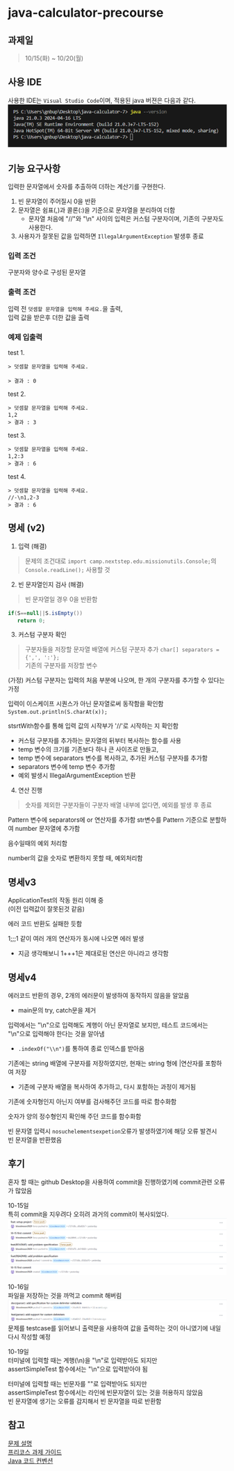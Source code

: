 # java-calculator-precourse

## 과제일
> 10/15(화) ~ 10/20(월)

## 사용 IDE
사용한 IDE는 `Visual Studio Code`이며, 적용된 java 버젼은 다음과 같다.<br>
![](./img/version.png)<br>


## 기능 요구사항
입력한 문자열에서 숫자를 추출하여 더하는 계산기를 구현한다.

1. 빈 문자열이 주어질시 0을 반환
2. 문자열은 쉼표(,)과 콜론(:)을 기준으로 문자열을 분리하여 더함
   - 문자열 처음에 "//"와 "\n" 사이의 입력은 커스텀 구분자이며, 기존의 구분자도 사용한다.
3. 사용자가 잘못된 값을 입력하면 `IllegalArgumentException` 발생후 종료

### 입력 조건
구분자와 양수로 구성된 문자열

### 출력 조건
입력 전 `덧셈할 문자열을 입력해 주세요.`을 출력,<br>
입력 값을 받은후 더한 값을 출력

### 예제 입출력
test 1.
```
> 덧셈할 문자열을 입력해 주세요.

> 결과 : 0
```
test 2.
```
> 덧셈할 문자열을 입력해 주세요.
1,2
> 결과 : 3
```
test 3.
```
> 덧셈할 문자열을 입력해 주세요.
1,2:3
> 결과 : 6
```
test 4.
```
> 덧셈할 문자열을 입력해 주세요.
//-\n1,2-3
> 결과 : 6
```
## 명세 (v2)
1. 입력 (해결)
> 문제의 조건대로 `import camp.nextstep.edu.missionutils.Console;`의 `Console.readLine();` 사용할 것

2. 빈 문자열인지 검사 (해결)
> 빈 문자열일 경우 0을 반환함
```java
if(S==null||S.isEmpty())
   return 0;
```

3. 커스텀 구분자 확인
> 구분자들을 저장할 문자열 배열에 커스텀 구분자 추가
`char[] separators = {',', ':'};`<br>
기존의 구분자를 저장할 변수

(가정) 커스텀 구분자는 입력의 처음 부분에 나오며, 한 개의 구분자를 추가할 수 있다는 가정

입력이 이스케이프 시퀀스가 아닌 문자열로써 동작함을 확인함
`System.out.println(S.charAt(x));`

stsrtWith함수를 통해 입력 값의 시작부가 '//'로 시작하는 지 확인함
- 커스텀 구분자를 추가하는 문자열의 뒤부터 복사하는 함수를 사용
- temp 변수의 크기를 기존보다 하나 큰 사이즈로 만들고,
- temp 변수에 separators 변수를 복사하고, 추가된 커스텀 구분자를 추가함
- separators 변수에 temp 변수 추가함
- 예외 발생시 IllegalArgumentException 반환


4. 연산 진행
> 숫자를 제외한 구분자들이 구분자 배열 내부에 없다면, 예외를 발생 후 종료

Pattern 변수에 separators에 or 연산자를 추가함
str변수를 Pattern 기준으로 분할하여 number 문자열에 추가함

음수일때의 예외 처리함

number의 값을 숫자로 변환하지 못할 때, 예외처리함 

## 명세v3
ApplicationTest의 작동 원리 이해 중<br>
(이전 입력값이 잘못된것 같음)

에러 코드 반환도 실패한 듯함

1;;;1 같이 여러 개의 연산자가 동시에 나오면 에러 발생
- 지금 생각해보니 1+++1은 제대로된 연산은 아니라고 생각함

## 명세v4
에러코드 반환의 경우, 2개의 에러문이 발생하여 동작하지 않음을 알았음
- main문의 try, catch문을 제거

입력에서는 "\n"으로 입력해도 계행이 아닌 문자열로 보지만, 테스트 코드에서는 "\\n"으로 입력해야 한다는 것을 알아냄
- `.indexOf("\\n")`를 통하여 종료 인덱스를 받아옴

기존에는 string 배열에 구분자를 저장하였지만, 현재는 string 형에 |연산자를 포함하여 저장
- 기존에 구분자 배열을 복사하여 추가하고, 다시 포함하는 과정이 제거됨

기존에 숫자형인지 아닌지 여부를 검사해주던 코드를 따로 함수화함

숫자가 양의 정수형인지 확인해 주던 코드를 함수화함

빈 문자열 입력시 `nosuchelementsexpetion`오류가 발생하였기에 해당 오류 발견시 <br>
빈 문자열을 반환했음 

## 후기
혼자 할 때는 github Desktop을 사용하여 commit을 진행하였기에 commit관련 오류가 많았음

10-15일<br>
특히 commit을 지우려다 오히려 과거의 commit이 복사되었다.<br>
![](./img/error_001.png)<br>

10-16일<br>
파일을 저장하는 것을 까먹고 commit 해버림<br>
![](./img/error_002.png)<br>
문제를 testcase를 읽어보니 출력문을 사용하여 값을 출력하는 것이 아니였기에 내일 다시 작성할 예정

10-19일<br>
터미널에 입력할 때는 계행(\n)을 "\n"로 입력받아도 되지만<br>
assertSimpleTest 함수에서는 "\\n"으로 입력받아야 됨

터미널에 입력할 때는 빈문자를 ""로 입력받아도 되지만<br>
assertSimpleTest 함수에서는 라인에 빈문자열이 있는 것을 허용하지 않았음<br>
빈 문자열에 생기는 오류를 감지해서 빈 문자열을 따로 반환함

## 참고
[문제 설명](https://apply.techcourse.co.kr/assignment/14/mission/43)<br>
[프리코스 과제 가이드](https://github.com/woowacourse/woowacourse-docs/tree/main/precourse)<br>
[Java 코드 컨벤션](https://github.com/woowacourse/woowacourse-docs/tree/main/styleguide/java)